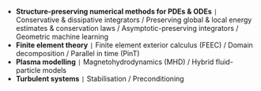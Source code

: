 - **Structure-preserving numerical methods for PDEs & ODEs** <code>&#124;</code> Conservative & dissipative integrators / Preserving global & local energy estimates & conservation laws / Asymptotic-preserving integrators / Geometric machine learning
- **Finite element theory** <code>&#124;</code> Finite element exterior calculus (FEEC) / Domain decomposition / Parallel in time (PinT)
- **Plasma modelling** <code>&#124;</code> Magnetohydrodynamics (MHD) / Hybrid fluid-particle models
- **Turbulent systems** <code>&#124;</code> Stabilisation / Preconditioning